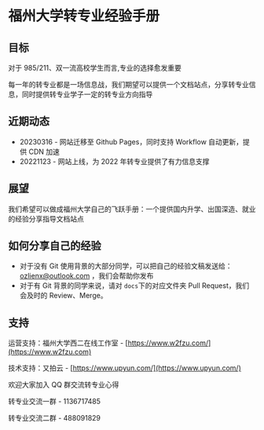 # 福州大学转专业经验手册

## 目标

对于 985/211、双一流高校学生而言,专业的选择愈发重要

每一年的转专业都是一场信息战，我们期望可以提供一个文档站点，分享转专业信息，同时提供转专业学子一定的转专业方向指导

## 近期动态

- 20230316 - 网站迁移至 Github Pages，同时支持 Workflow 自动更新，提供 CDN 加速
- 20221123 - 网站上线，为 2022 年转专业提供了有力信息支撑

## 展望

我们希望可以做成福州大学自己的飞跃手册：一个提供国内升学、出国深造、就业的经验分享指导文档站点

## 如何分享自己的经验

- 对于没有 Git 使用背景的大部分同学，可以把自己的经验文稿发送给： ozlienx@outlook.com ，我们会帮助你发布
- 对于有 Git 背景的同学来说，请对 `docs`下的对应文件夹 Pull Request，我们会及时的 Review、Merge。

## 支持

运营支持：福州大学西二在线工作室 - [https://www.w2fzu.com/](https://www.w2fzu.com)

技术支持：又拍云 - [https://www.upyun.com/](https://www.upyun.com/)

欢迎大家加入 QQ 群交流转专业心得

转专业交流一群 - 1136717485

转专业交流二群 - 488091829
